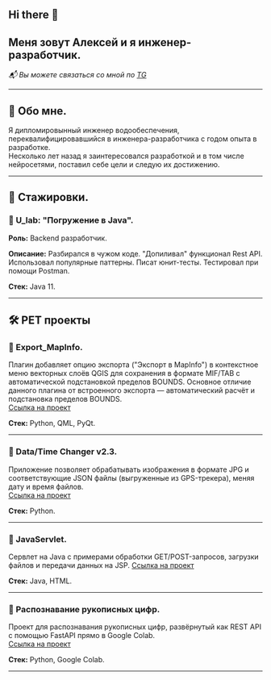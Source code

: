 ## Hi there 👋

## Меня зовут Алексей и я инженер-разработчик.



*📬 Вы можете связаться со мной по [TG](@HorsovAlexey)* 

---

## 📌 Обо мне.

Я дипломировынный инженер водообеспечения, переквалифицировавшийся в инженера-разработчика с годом опыта в разработке.  
Несколько лет назад я заинтересовался разработкой и в том числе нейросетями, поставил себе цели и следую их достижению.

---

## 🚀 Стажировки.

### 📌 U_lab: "Погружение в Java".  
**Роль:** Backend разработчик. 

**Описание:**  Разбирался в чужом коде. "Допиливал" функционал Rest API. Использовал популярные паттерны. Писат юнит-тесты. Тестировал при помощи Postman.

**Стек:** Java 11.

---

## 🛠 PET проекты

### 🎯 Export_MapInfo. 
Плагин добавляет опцию экспорта ("Экспорт в MapInfo") в контекстное меню векторных слоёв QGIS для сохранения в формате MIF/TAB с автоматической подстановкой пределов BOUNDS. Основное отличие данного плагина от встроенного экспорта — автоматический расчёт и подстановка пределов BOUNDS.  
[Ссылка на проект](https://github.com/Paoak/Export_MapInfo)

**Стек:** Python, QML, PyQt. 

---

### 🎯 Data/Time Changer v2.3.  
Приложение позволяет обрабатывать изображения в формате JPG и соответствующие JSON файлы (выгруженные из GPS-трекера), меняя дату и время файлов.  
[Ссылка на проект](https://github.com/Paoak/TimeChanger)

**Стек:** Python. 

---

### 🎯 JavaServlet.  
Сервлет на Java с примерами обработки GET/POST-запросов, загрузки файлов и передачи данных на JSP.
[Ссылка на проект](https://github.com/Paoak/Servlet/tree/master)

**Стек:** Java, HTML.

---

### 🎯 Распознавание рукописных цифр.  
Проект для распознавания рукописных цифр, развёрнутый как REST API с помощью FastAPI прямо в Google Colab.  
[Ссылка на проект](https://github.com/Paoak/RestAPI_MNIST)

**Стек:** Python, Google Colab. 

---
